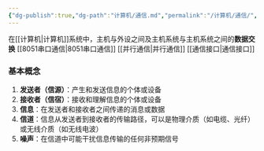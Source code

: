 ```yaml
---
{"dg-publish":true,"dg-path":"计算机/通信.md","permalink":"/计算机/通信/","dgPassFrontmatter":true,"noteIcon":"","created":"2024-05-21T15:20:28.733+08:00","updated":"2024-08-06T19:05:44.347+08:00"}
---
```


在[[计算机\|计算机]]系统中，主机与外设之间及主机系统与主机系统之间的**数据交换**
[[8051串口通信\|8051串口通信]]
[[并行通信\|并行通信]]
[[通信接口\|通信接口]]

### 基本概念
1. **发送者（信源）**：产生和发送信息的个体或设备
2. **接收者（信宿）**：接收和理解信息的个体或设备
3. **信息**：在发送者和接收者之间传递的消息或数据
4. **信道**：信息从发送者到接收者的传输路径，可以是物理介质（如电缆、光纤）或无线介质（如无线电波）
5. **噪声**：在信道中可能干扰信息传输的任何非预期信号

